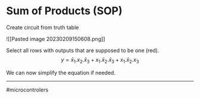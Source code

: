 # Sum of Products (SOP)
Create circuit from truth table

![[Pasted image 20230209150608.png]]

Select all rows with outputs that are supposed to be one (red).
$$y = \bar x_{1} . x_{2} . \bar x_{3} + x_{1} . \bar x_{2} . \bar x_{3} + x_{1} . \bar x_{2} . x_{3}$$

We can now simplify the equation if needed.

---
#microcontrolers 